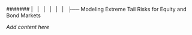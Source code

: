 ####### |   |   |   |   |   |   ├── Modeling Extreme Tail Risks for Equity and Bond Markets

*Add content here*